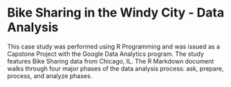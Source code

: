 # Bike Sharing in the Windy City - Data Analysis
This case study was performed using R Programming and was issued as a Capstone Project with the Google Data Analytics program.
The study features Bike Sharing data from Chicago, IL. 
The R Markdown document walks through four major phases of the data analysis process: ask, prepare, process, and analyze phases.
